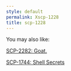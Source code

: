 ```yaml
---
style: default
permalink: Xscp-1228
title: scp-1228
---
```

You may also like:

[SCP-2282: Goat.](http://scp-wiki.net/scp-2282)

[SCP-1744: Shell Secrets](http://scp-wiki.net/scp-1744)
